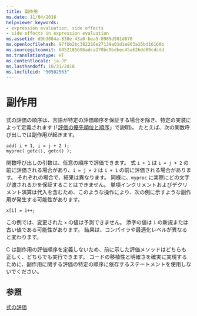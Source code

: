 ```yaml
---
title: 副作用
ms.date: 11/04/2016
helpviewer_keywords:
- expression evaluation, side effects
- side effects in expression evaluation
ms.assetid: d9b3004a-830e-43a0-bea5-8989d501d670
ms.openlocfilehash: 97fbb2bc382216e27139a01d1e803a15bd16160b
ms.sourcegitcommit: 6052185696adca270bc9bdbec45a626dd89cdcdd
ms.translationtype: HT
ms.contentlocale: ja-JP
ms.lasthandoff: 10/31/2018
ms.locfileid: "50582563"
---
```

# <a name="side-effects"></a>副作用

式の評価の順序は、言語が特定の評価順序を保証する場合を除き、特定の実装によって定義されます (「[評価の優先順位と順序](../c-language/precedence-and-order-of-evaluation.md)」で説明)。 たとえば、次の関数呼び出しでは副作用が起きます。

```
add( i + 1, i = j + 2 );
myproc( getc(), getc() );
```

関数呼び出しの引数は、任意の順序で評価できます。 式 `i + 1` は `i = j + 2` の前に評価される場合があり、`i = j + 2` は `i + 1` の前に評価される場合があります。 それぞれの場合で、結果は異なります。 同様に、`myproc` に実際にどの文字が渡されるかを保証することはできません。 単項インクリメントおよびデクリメント演算は代入を含むため、このような操作により、次の例に示すような副作用が発生する可能性があります。

```
x[i] = i++;
```

この例では、変更された `x` の値は予測できません。 添字の値は `i` の新規または古い値である可能性があります。 結果は、コンパイラや最適化レベルが異なると変わります。

C は副作用の評価順序を定義しないため、前に示した評価メソッドはどちらも正しく、どちらでも実行できます。 コードの移植性と明確さを確実に実現するために、副作用に関する評価の特定の順序に依存するステートメントを使用しないでください。

## <a name="see-also"></a>参照

[式の評価](../c-language/expression-evaluation-c.md)